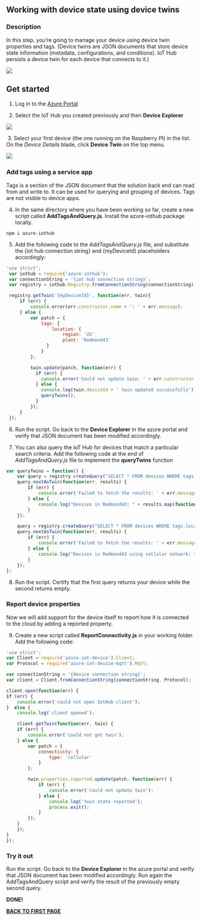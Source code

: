 ## Working with device state using device twins

### Description
In this step, you’re going to manage your device using device twin properties and tags.
(Device twins are JSON documents that store device state information (metadata, configurations, and conditions). IoT Hub persists a device twin for each device that connects to it.)

<img src="http://microservicebus.blob.core.windows.net/img/azurebootcamp_13.png"/>

## Get started

1.  Log in to the [Azure Portal](https://portal.azure.com/)

2.  Select the IoT Hub you created previously and then **Device Explorer**

<img src="http://microservicebus.blob.core.windows.net/img/azurebootcamp_11.png"/>

​
3. Select your first device (the one running on the Raspberry PI) in the list. On the *Device Details* blade, click **Device Twin** on the top menu. 

​<img src="http://microservicebus.blob.core.windows.net/img/azurebootcamp_12.png"/>


### Add tags using a service app
Tags is a section of the JSON document that the solution back end can read from and write to. It can be used for querying and grouping of devices. Tags are not visible to device apps.

4. In the same directory where you have been working so far, create a new script called **AddTagsAndQuery.js**. Install the azure-iothub package locally. 
```
npm i azure-iothub
```
5. Add the following code to the *AddTagsAndQuery.js* file, and substitute the {iot hub connection string} and {myDeviceId} placeholders accordingly:

```js
'use strict';
 var iothub = require('azure-iothub');
 var connectionString = '{iot hub connection string}';
 var registry = iothub.Registry.fromConnectionString(connectionString);

 registry.getTwin('{myDeviceId}', function(err, twin){
     if (err) {
         console.error(err.constructor.name + ': ' + err.message);
     } else {
         var patch = {
             tags: {
                 location: {
                     region: 'US',
                     plant: 'Redmond43'
               }
             }
         };

         twin.update(patch, function(err) {
           if (err) {
             console.error('Could not update twin: ' + err.constructor.name + ': ' + err.message);
           } else {
             console.log(twin.deviceId + ' twin updated successfully');
             queryTwins();
           }
         });
     }
 });
 ```
6. Run the script. Go back to the **Device Explorer** in the azure portal and verify that JSON document has been modified accordingly.

7. You can also query the IoT Hub for devices that match a particular search criteria. Add the following code at the end of *AddTagsAndQuery.js* file to implement the **queryTwins** function

 ```js
 var queryTwins = function() {
     var query = registry.createQuery("SELECT * FROM devices WHERE tags.location.plant = 'Redmond43'", 100);
     query.nextAsTwin(function(err, results) {
         if (err) {
             console.error('Failed to fetch the results: ' + err.message);
         } else {
             console.log("Devices in Redmond43: " + results.map(function(twin) {return twin.deviceId}).join(','));
         }
     });

     query = registry.createQuery("SELECT * FROM devices WHERE tags.location.plant = 'Redmond43' AND properties.reported.connectivity.type = 'cellular'", 100);
     query.nextAsTwin(function(err, results) {
         if (err) {
             console.error('Failed to fetch the results: ' + err.message);
         } else {
             console.log("Devices in Redmond43 using cellular network: " + results.map(function(twin) {return twin.deviceId}).join(','));
         }
     });
 };
 ```

8. Run the script. Certify that the first query returns your device while the second returns empty.

### Report device properties

Now we will add support for the device itself to report how it is connected to the cloud by adding a reported property.

9. Create a new script called **ReportConnectivity.js** in your working folder. Add the following code:
 ```js
 'use strict';
 var Client = require('azure-iot-device').Client;
 var Protocol = require('azure-iot-device-mqtt').Mqtt;

 var connectionString = '{device connection string}';
 var client = Client.fromConnectionString(connectionString, Protocol);

 client.open(function(err) {
 if (err) {
     console.error('could not open IotHub client');
 }  else {
     console.log('client opened');

     client.getTwin(function(err, twin) {
     if (err) {
         console.error('could not get twin');
     } else {
         var patch = {
             connectivity: {
                 type: 'cellular'
             }
         };

         twin.properties.reported.update(patch, function(err) {
             if (err) {
                 console.error('could not update twin');
             } else {
                 console.log('twin state reported');
                 process.exit();
             }
         });
     }
     });
 }
 });
 ```

### Try it out
Run the script. Go back to the **Device Explorer** in the azure portal and verify that JSON document has been modified accordingly. Run again the AddTagsAndQuery script and verify the result of the previously empty second query.
​

**DONE!**

**[BACK TO FIRST PAGE](https://github.com/wmmihaa/azureiotbootcamp/blob/master/README.md)**